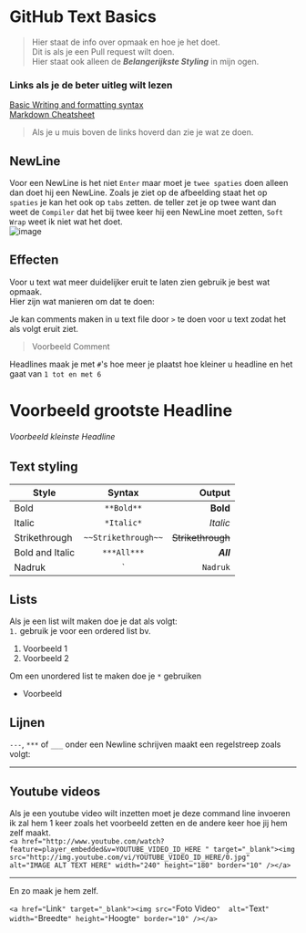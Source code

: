 # GitHub Text Basics
>Hier staat de info over opmaak en hoe je het doet.  
>Dit is als je een Pull request wilt doen.  
>Hier staat ook alleen de ***Belangerijkste Styling*** in mijn ogen.  
### Links als je de beter uitleg wilt lezen
[Basic Writing and formatting syntax](https://docs.github.com/en/get-started/writing-on-github/getting-started-with-writing-and-formatting-on-github/basic-writing-and-formatting-syntax "Basic Opmaak")  
[Markdown Cheatsheet](https://github.com/adam-p/markdown-here/wiki/Markdown-Cheatsheet "Advanced Opmaak")  
> Als je u muis boven de links hoverd dan zie je wat ze doen.  

## NewLine
Voor een NewLine is het niet `Enter` maar moet je `twee spaties` doen alleen dan doet hij een NewLine. Zoals je ziet op de afbeelding staat het op `spaties` je kan het ook op `tabs` zetten. de teller zet je op twee want dan weet de `Compiler` dat het bij twee keer hij een NewLine moet zetten, `Soft Wrap` weet ik niet wat het doet.  
![image](https://user-images.githubusercontent.com/105280571/168255967-e6015937-293b-4260-8569-7ab24e4239bc.png)

## Effecten
Voor u text wat meer duidelijker eruit te laten zien gebruik je best wat opmaak.  
Hier zijn wat manieren om dat te doen:  
  
Je kan comments maken in u text file door `>` te doen voor u text zodat het als volgt eruit ziet.  
> Voorbeeld Comment  
 
 Headlines maak je met `#`'s hoe meer je plaatst hoe kleiner u headline en het gaat van `1 tot en met 6`  
 # Voorbeeld grootste Headline  
 ###### Voorbeeld kleinste Headline  
   
     
 ## Text styling
 |Style  |Syntax  | Output|
 |-------|:------:|------:|
 |Bold   |`**Bold**`| **Bold**|
 Italic|`*Italic*`|*Italic*
 Strikethrough|`~~Strikethrough~~`|~~Strikethrough~~
 Bold and Italic|`***All***`|***All***
 Nadruk|`|`Nadruk`|
   <!--`Dit staat hidden als je comments wilt schrijven in de Markdown (.md)-->  
   
 ## Lists  
 Als je een list wilt maken doe je dat als volgt:  
 `1.` gebruik je voor een ordered list bv.  
 1. Voorbeeld 1  
 2. Voorbeeld 2  
   
 Om een unordered list te maken doe je `*` gebruiken
 * Voorbeeld  
 ## Lijnen  
   
 `---`, `***` of `___` onder een Newline schrijven maakt een regelstreep zoals volgt:
 ___
 
 ## Youtube videos
 Als je een youtube video wilt inzetten moet je deze command line invoeren ik zal hem 1 keer zoals het voorbeeld zetten en de andere keer hoe jij hem zelf maakt.  
 `<a href="http://www.youtube.com/watch?feature=player_embedded&v=YOUTUBE_VIDEO_ID_HERE
" target="_blank"><img src="http://img.youtube.com/vi/YOUTUBE_VIDEO_ID_HERE/0.jpg" 
alt="IMAGE ALT TEXT HERE" width="240" height="180" border="10" /></a>`
___
En zo maak je hem zelf.  
  
`<a href="`Link`" target="_blank"><img src="`Foto Video`" 
alt="`Text`" width="`Breedte`" height="`Hoogte`" border="10" /></a>`

